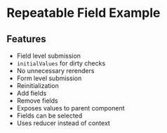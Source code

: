 # Repeatable Field Example

## Features

- Field level submission
- `initialValues` for dirty checks
- No unnecessary rerenders
- Form level submission
- Reinitialization
- Add fields
- Remove fields
- Exposes values to parent component
- Fields can be selected
- Uses reducer instead of context
